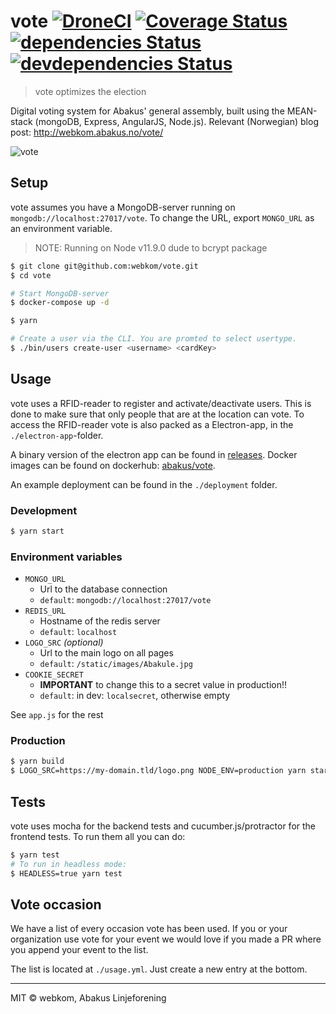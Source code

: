 # vote [![DroneCI](https://ci.abakus.no/api/badges/webkom/vote/status.svg?branch=master)](https://ci.abakus.no/webkom/vote) [![Coverage Status](https://coveralls.io/repos/github/webkom/vote/badge.svg?branch=master)](https://coveralls.io/github/webkom/vote?branch=master) [![dependencies Status](https://david-dm.org/webkom/vote/status.svg)](https://david-dm.org/webkom/vote) [![devdependencies Status](https://david-dm.org/webkom/vote/dev-status.svg)](https://david-dm.org/webkom/vote?type=dev)

> vote optimizes the election

Digital voting system for Abakus' general assembly, built using the MEAN-stack (mongoDB, Express, AngularJS, Node.js).
Relevant (Norwegian) blog post: http://webkom.abakus.no/vote/

![vote](http://i.imgur.com/DU1CXQx.png)

## Setup

vote assumes you have a MongoDB-server running on `mongodb://localhost:27017/vote`. To change the URL, export `MONGO_URL` as an environment variable.

> NOTE: Running on Node v11.9.0 dude to bcrypt package

```bash
$ git clone git@github.com:webkom/vote.git
$ cd vote

# Start MongoDB-server
$ docker-compose up -d

$ yarn

# Create a user via the CLI. You are promted to select usertype.
$ ./bin/users create-user <username> <cardKey>
```

## Usage

vote uses a RFID-reader to register and activate/deactivate users. This is done to make sure that only people that are at the location can vote. To access the RFID-reader vote is also packed as a Electron-app, in the `./electron-app`-folder.

A binary version of the electron app can be found in [releases](https://github.com/webkom/vote/releases). Docker images can be found on dockerhub: [abakus/vote](https://hub.docker.com/r/abakus/vote).

An example deployment can be found in the `./deployment` folder.

### Development

```bash
$ yarn start
```

### Environment variables

- `MONGO_URL`
  - Url to the database connection
  - `default`: `mongodb://localhost:27017/vote`
- `REDIS_URL`
  - Hostname of the redis server
  - `default`: `localhost`
- `LOGO_SRC` _(optional)_
  - Url to the main logo on all pages
  - `default`: `/static/images/Abakule.jpg`
- `COOKIE_SECRET`
  - **IMPORTANT** to change this to a secret value in production!!
  - `default`: in dev: `localsecret`, otherwise empty

See `app.js` for the rest

### Production

```bash
$ yarn build
$ LOGO_SRC=https://my-domain.tld/logo.png NODE_ENV=production yarn start
```

## Tests

vote uses mocha for the backend tests and cucumber.js/protractor for the frontend tests. To run them all you can do:

```bash
$ yarn test
# To run in headless mode:
$ HEADLESS=true yarn test
```

## Vote occasion

We have a list of every occasion vote has been used. If you or your organization use vote for your event we would love if you made a PR where you append your event to the list.

The list is located at `./usage.yml`. Just create a new entry at the bottom.

---

MIT © webkom, Abakus Linjeforening

